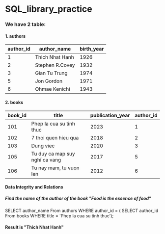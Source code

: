 # SQL_library_practice

### We have 2 table:

#### 1. authors

|author_id|author_name|birth_year|
|---------|-----------|----------|
|1|Thich Nhat Hanh|1926|
|2|Stephen R.Covey|1932|
|3|Gian Tu Trung|1974|
|5|Jon Gordon|1971|
|6|Ohmae Kenichi|1943|

#### 2. books

|book_id|title|publication_year|author_id|
|-------|-----|----------------|---------|
|101|Phep la cua su tinh thuc|2023|1|
|102|7 thoi quen hieu qua|2018|2|
|103|Dung viec|2020|3|
|105|Tu duy ca map suy nghĩ ca vang|2017|5|
|106|Tu nay mam, tu vuon len|2012|6|

#### Data Integrity and Relations
##### Find the name of the author of the book "Food is the essence of food"

SELECT author_name From authors WHERE author_id = (
SELECT author_id From books WHERE title = 'Phep la cua su tinh thuc');

#### Result is "Thich Nhat Hanh"
